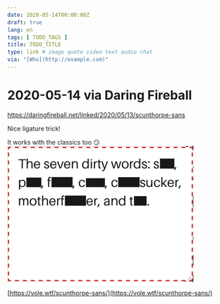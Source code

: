 ```yaml
---
date: 2020-05-14T00:00:00Z
draft: true
lang: en
tags: [ TODO_TAGS ]
title: TODO_TITLE
type: link # image quote video text audio chat
via: "[Who](http://example.com)"
---
```



# 2020-05-14 via Daring Fireball
https://daringfireball.net/linked/2020/05/13/scunthorpe-sans

Nice ligature trick!

It works with the classics too 😏
![2020-05-14 via Daring Fireball](2020-05-14%20via%20Daring%20Fireball.png)

[https://vole.wtf/scunthorpe-sans/](https://vole.wtf/scunthorpe-sans/)

